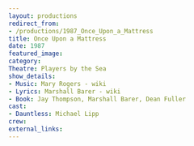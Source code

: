 ```yaml
---
layout: productions
redirect_from:
- /productions/1987_Once_Upon_a_Mattress
title: Once Upon a Mattress
date: 1987
featured_image:
category:
Theatre: Players by the Sea
show_details:
- Music: Mary Rogers - wiki
- Lyrics: Marshall Barer - wiki
- Book: Jay Thompson, Marshall Barer, Dean Fuller
cast:
- Dauntless: Michael Lipp
crew:
external_links:
---
```

